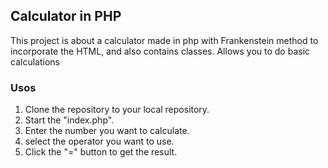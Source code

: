## **Calculator in PHP**

This project is about a calculator made in php with Frankenstein method to incorporate the HTML, and also contains classes. Allows you to do basic calculations



### **Usos**

1. Clone the repository to your local repository.
2. Start the "index.php".
3. Enter the number you want to calculate.
4. select the operator you want to use.
5. Click the "=" button to get the result.